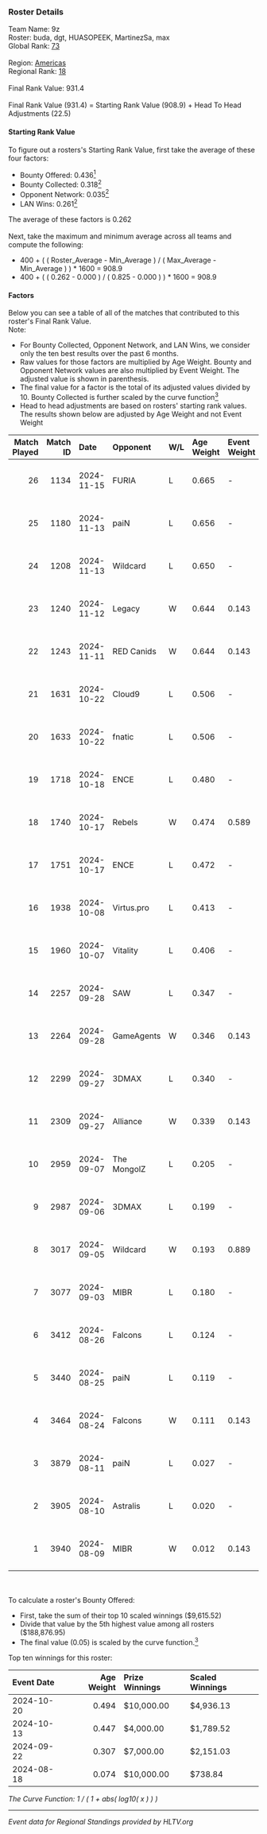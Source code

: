 ### Roster Details<br />
Team Name: 9z<br />
Roster: buda, dgt, HUASOPEEK, MartinezSa, max<br />
Global Rank: [73](../../standings_global_2025_02_03.md)<br />
<br />
Region: [Americas]( ../../standings_americas_2025_02_03.md)<br />
Regional Rank: [18]( ../../standings_americas_2025_02_03.md)<br />
<br />
Final Rank Value:  931.4<br />
<br />
Final Rank Value (931.4) = Starting Rank Value (908.9) + Head To Head Adjustments (22.5)<br />

#### Starting Rank Value<br />
To figure out a rosters's Starting Rank Value, first take the average of these four factors:<br />
- Bounty Offered: 0.436[<sup>1</sup>](#table2)
- Bounty Collected: 0.318[<sup>2</sup>](#table1)
- Opponent Network: 0.035[<sup>2</sup>](#table1)
- LAN Wins: 0.261[<sup>2</sup>](#table1)

The average of these factors is 0.262<br />
<br />
Next, take the maximum and minimum average across all teams and compute the following:<br />
- 400 + ( ( Roster_Average - Min_Average ) / ( Max_Average - Min_Average ) ) * 1600 = 908.9
- 400 + ( ( 0.262 - 0.000 ) / ( 0.825 - 0.000 ) ) * 1600 = 908.9


#### Factors<br />
Below you can see a table of all of the matches that contributed to this roster's Final Rank Value.<br />
Note:<br />

- For Bounty Collected, Opponent Network, and LAN Wins, we consider only the ten best results over the past 6 months.
- Raw values for those factors are multiplied by Age Weight. Bounty and Opponent Network values are also multiplied by Event Weight. The adjusted value is shown in parenthesis.
- The final value for a factor is the total of its adjusted values divided by 10. Bounty Collected is further scaled by the curve function[<sup>3</sup>](#curveFunction)
- Head to head adjustments are based on rosters' starting rank values. The results shown below are adjusted by Age Weight and not Event Weight
<span id="table1"></span><br />


| Match Played | Match ID | Date       | Opponent    | W/L | Age Weight | Event Weight | Bounty Collected | Opponent Network | LAN Wins  | H2H Adj. | Roster                                |
| -: | -: | :- | :- | :- | :- | :- | :- | :- | :- | -: | :- |
|           26 |     1134 | 2024-11-15 | FURIA       | L   | 0.665      | -            | -                | -                | -         |    -0.58 | buda, dgt, HUASOPEEK, MartinezSa, max |
|           25 |     1180 | 2024-11-13 | paiN        | L   | 0.656      | -            | -                | -                | -         |    -1.21 | buda, dgt, HUASOPEEK, MartinezSa, max |
|           24 |     1208 | 2024-11-13 | Wildcard    | L   | 0.650      | -            | -                | -                | -         |    -1.90 | buda, dgt, HUASOPEEK, MartinezSa, max |
|           23 |     1240 | 2024-11-12 | Legacy      | W   | 0.644      | 0.143        | 0.079 (0.007)    | 0.487 (0.045)    | 1 (0.644) |    13.61 | buda, dgt, HUASOPEEK, MartinezSa, max |
|           22 |     1243 | 2024-11-11 | RED Canids  | W   | 0.644      | 0.143        | 0.066 (0.006)    | 0.425 (0.039)    | 1 (0.644) |    13.59 | buda, dgt, HUASOPEEK, MartinezSa, max |
|           21 |     1631 | 2024-10-22 | Cloud9      | L   | 0.506      | -            | -                | -                | -         |    -5.99 | buda, dgt, HUASOPEEK, MartinezSa, max |
|           20 |     1633 | 2024-10-22 | fnatic      | L   | 0.506      | -            | -                | -                | -         |    -4.47 | buda, dgt, HUASOPEEK, MartinezSa, max |
|           19 |     1718 | 2024-10-18 | ENCE        | L   | 0.480      | -            | -                | -                | -         |    -3.90 | buda, dgt, HUASOPEEK, MartinezSa, max |
|           18 |     1740 | 2024-10-17 | Rebels      | W   | 0.474      | 0.589        | 0.031 (0.009)    | 0.382 (0.107)    | 1 (0.474) |     6.07 | buda, dgt, HUASOPEEK, MartinezSa, max |
|           17 |     1751 | 2024-10-17 | ENCE        | L   | 0.472      | -            | -                | -                | -         |    -3.85 | buda, dgt, HUASOPEEK, MartinezSa, max |
|           16 |     1938 | 2024-10-08 | Virtus.pro  | L   | 0.413      | -            | -                | -                | -         |    -0.44 | buda, dgt, HUASOPEEK, MartinezSa, max |
|           15 |     1960 | 2024-10-07 | Vitality    | L   | 0.406      | -            | -                | -                | -         |    -0.09 | buda, dgt, HUASOPEEK, MartinezSa, max |
|           14 |     2257 | 2024-09-28 | SAW         | L   | 0.347      | -            | -                | -                | -         |    -1.85 | buda, dgt, HUASOPEEK, MartinezSa, max |
|           13 |     2264 | 2024-09-28 | GameAgents  | W   | 0.346      | 0.143        | 0.010 (0.001)    | 0.275 (0.014)    | 0 (0.000) |     3.45 | buda, dgt, HUASOPEEK, MartinezSa, max |
|           12 |     2299 | 2024-09-27 | 3DMAX       | L   | 0.340      | -            | -                | -                | -         |    -0.34 | buda, dgt, HUASOPEEK, MartinezSa, max |
|           11 |     2309 | 2024-09-27 | Alliance    | W   | 0.339      | 0.143        | 0.038 (0.002)    | 0.404 (0.020)    | 0 (0.000) |     5.57 | buda, dgt, HUASOPEEK, MartinezSa, max |
|           10 |     2959 | 2024-09-07 | The MongolZ | L   | 0.205      | -            | -                | -                | -         |    -0.03 | buda, dgt, HUASOPEEK, MartinezSa, max |
|            9 |     2987 | 2024-09-06 | 3DMAX       | L   | 0.199      | -            | -                | -                | -         |    -0.19 | buda, dgt, HUASOPEEK, MartinezSa, max |
|            8 |     3017 | 2024-09-05 | Wildcard    | W   | 0.193      | 0.889        | 0.269 (0.046)    | 0.701 (0.120)    | 1 (0.193) |     5.64 | buda, dgt, HUASOPEEK, MartinezSa, max |
|            7 |     3077 | 2024-09-03 | MIBR        | L   | 0.180      | -            | -                | -                | -         |    -0.19 | buda, dgt, HUASOPEEK, MartinezSa, max |
|            6 |     3412 | 2024-08-26 | Falcons     | L   | 0.124      | -            | -                | -                | -         |    -2.12 | buda, dgt, HUASOPEEK, MartinezSa, max |
|            5 |     3440 | 2024-08-25 | paiN        | L   | 0.119      | -            | -                | -                | -         |    -0.15 | buda, dgt, HUASOPEEK, MartinezSa, max |
|            4 |     3464 | 2024-08-24 | Falcons     | W   | 0.111      | 0.143        | 0.059 (0.001)    | 0.107 (0.002)    | 1 (0.111) |     1.58 | buda, dgt, HUASOPEEK, MartinezSa, max |
|            3 |     3879 | 2024-08-11 | paiN        | L   | 0.027      | -            | -                | -                | -         |    -0.04 | buda, dgt, HUASOPEEK, MartinezSa, max |
|            2 |     3905 | 2024-08-10 | Astralis    | L   | 0.020      | -            | -                | -                | -         |    -0.03 | buda, dgt, HUASOPEEK, MartinezSa, max |
|            1 |     3940 | 2024-08-09 | MIBR        | W   | 0.012      | 0.143        | 0.225 (0.000)    | 0.649 (0.001)    | 1 (0.012) |     0.36 | buda, dgt, HUASOPEEK, MartinezSa, max |

<br />
<span id="table2"></span><br />
To calculate a roster's Bounty Offered:<br />

- First, take the sum of their top 10 scaled winnings ($9,615.52)
- Divide that value by the 5th highest value among all rosters ($188,876.95)
- The final value (0.05) is scaled by the curve function.[<sup>3</sup>](#curveFunction)

Top ten winnings for this roster:<br />

| Event Date | Age Weight | Prize Winnings | Scaled Winnings |
| :- | -: | :- | :- |
| 2024-10-20 |      0.494 | $10,000.00     | $4,936.13       |
| 2024-10-13 |      0.447 | $4,000.00      | $1,789.52       |
| 2024-09-22 |      0.307 | $7,000.00      | $2,151.03       |
| 2024-08-18 |      0.074 | $10,000.00     | $738.84         |


<span id="curveFunction"></span>_The Curve Function: 1 / ( 1 + abs( log10( x ) ) )_<br />

---
_Event data for Regional Standings provided by HLTV.org_<br />
